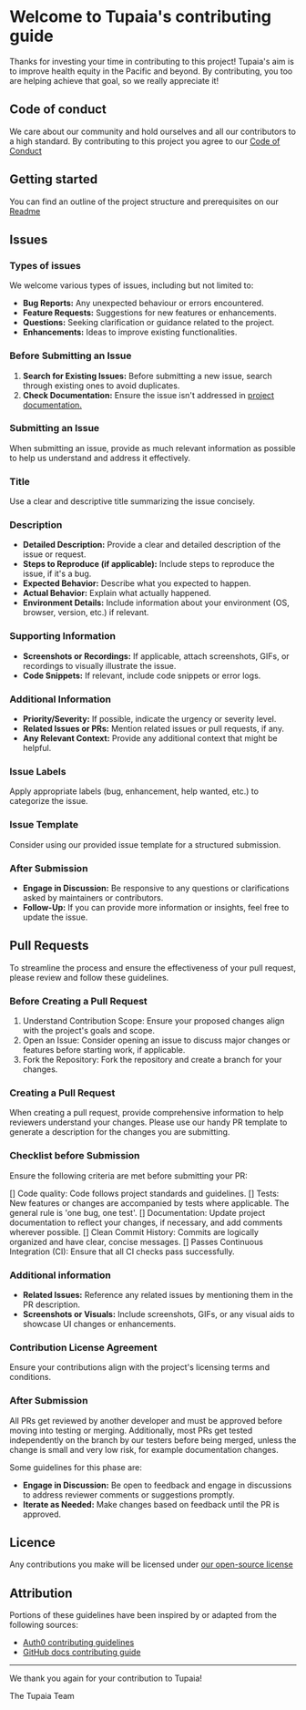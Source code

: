 # Welcome to Tupaia's contributing guide

Thanks for investing your time in contributing to this project!
Tupaia's aim is to improve health equity in the Pacific and beyond. By contributing, you too are helping achieve that goal, so we really appreciate it!

## Code of conduct

We care about our community and hold ourselves and all our contributors to a high standard. By contributing to this project you agree to our [Code of Conduct](https://github.com/tupaia/blob/master/.github/code-of-conduct.md)

## Getting started

You can find an outline of the project structure and prerequisites on our [Readme](https://github.com/beyondessential/tupaia/blob/master/README.md)

## Issues

### Types of issues

We welcome various types of issues, including but not limited to:

- **Bug Reports:** Any unexpected behaviour or errors encountered.
- **Feature Requests:** Suggestions for new features or enhancements.
- **Questions:** Seeking clarification or guidance related to the project.
- **Enhancements:** Ideas to improve existing functionalities.

### Before Submitting an Issue

1. **Search for Existing Issues:** Before submitting a new issue, search through existing ones to avoid duplicates.
2. **Check Documentation:** Ensure the issue isn't addressed in [project documentation.](https://github.com/beyondessential/tupaia/blob/master/README.md)

### Submitting an Issue

When submitting an issue, provide as much relevant information as possible to help us understand and address it effectively.

### Title

Use a clear and descriptive title summarizing the issue concisely.

### Description

- **Detailed Description:** Provide a clear and detailed description of the issue or request.
- **Steps to Reproduce (if applicable):** Include steps to reproduce the issue, if it's a bug.
- **Expected Behavior:** Describe what you expected to happen.
- **Actual Behavior:** Explain what actually happened.
- **Environment Details:** Include information about your environment (OS, browser, version, etc.) if relevant.

### Supporting Information

- **Screenshots or Recordings:** If applicable, attach screenshots, GIFs, or recordings to visually illustrate the issue.
- **Code Snippets:** If relevant, include code snippets or error logs.

### Additional Information

- **Priority/Severity:** If possible, indicate the urgency or severity level.
- **Related Issues or PRs:** Mention related issues or pull requests, if any.
- **Any Relevant Context:** Provide any additional context that might be helpful.

### Issue Labels

Apply appropriate labels (bug, enhancement, help wanted, etc.) to categorize the issue.

### Issue Template

Consider using our provided issue template for a structured submission.

### After Submission

- **Engage in Discussion:** Be responsive to any questions or clarifications asked by maintainers or contributors.
- **Follow-Up:** If you can provide more information or insights, feel free to update the issue.

## Pull Requests

To streamline the process and ensure the effectiveness of your pull request, please review and follow these guidelines.

### Before Creating a Pull Request

1. Understand Contribution Scope: Ensure your proposed changes align with the project's goals and scope.
2. Open an Issue: Consider opening an issue to discuss major changes or features before starting work, if applicable.
3. Fork the Repository: Fork the repository and create a branch for your changes.

### Creating a Pull Request

When creating a pull request, provide comprehensive information to help reviewers understand your changes.
Please use our handy PR template to generate a description for the changes you are submitting.

### Checklist before Submission

Ensure the following criteria are met before submitting your PR:

[] Code quality: Code follows project standards and guidelines.
[] Tests: New features or changes are accompanied by tests where applicable. The general rule is 'one bug, one test'.
[] Documentation: Update project documentation to reflect your changes, if necessary, and add comments wherever possible.
[] Clean Commit History: Commits are logically organized and have clear, concise messages.
[] Passes Continuous Integration (CI): Ensure that all CI checks pass successfully.

### Additional information

- **Related Issues:** Reference any related issues by mentioning them in the PR description.
- **Screenshots or Visuals:** Include screenshots, GIFs, or any visual aids to showcase UI changes or enhancements.

### Contribution License Agreement

Ensure your contributions align with the project's licensing terms and conditions.

### After Submission

All PRs get reviewed by another developer and must be approved before moving into testing or merging. Additionally, most PRs get tested independently on the branch by our testers before being merged, unless the change is small and very low risk, for example documentation changes.

Some guidelines for this phase are:

- **Engage in Discussion:** Be open to feedback and engage in discussions to address reviewer comments or suggestions promptly.
- **Iterate as Needed:** Make changes based on feedback until the PR is approved.

## Licence

Any contributions you make will be licensed under [our open-source license](https://github.com/beyondessential/tupaia/blob/master/LICENSE)

## Attribution

Portions of these guidelines have been inspired by or adapted from the following sources:

- [Auth0 contributing guidelines](https://github.com/auth0/open-source-template/blob/master/GENERAL-CONTRIBUTING.md)
- [GitHub docs contributing guide](https://github.com/github/docs/blob/main/.github/CONTRIBUTING.md)

---

We thank you again for your contribution to Tupaia!

The Tupaia Team
